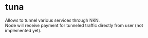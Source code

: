 # tuna
Allows to tunnel various services through NKN.  
Node will receive payment for tunneled traffic directly from user (not implemented yet).